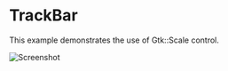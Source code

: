 # TrackBar

This example demonstrates the use of Gtk::Scale control.

![Screenshot](../../docs/Pictures/TrackBar.png)
